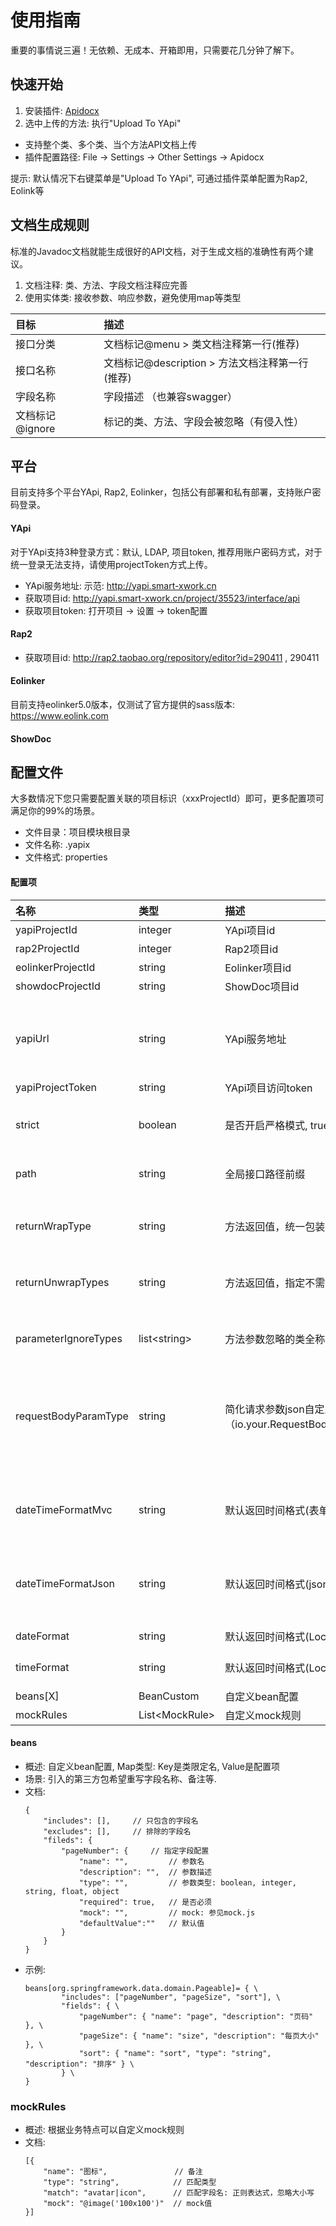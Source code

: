# 使用指南
重要的事情说三遍！无依赖、无成本、开箱即用，只需要花几分钟了解下。

## 快速开始
1. 安装插件: [Apidocx](https://plugins.jetbrains.com/plugin/17425-yapi-x)
2. 选中上传的方法: 执行"Upload To YApi"

- 支持整个类、多个类、当个方法API文档上传
- 插件配置路径: File -> Settings -> Other Settings -> Apidocx

提示: 默认情况下右键菜单是"Upload To YApi", 可通过插件菜单配置为Rap2, Eolink等

## 文档生成规则
标准的Javadoc文档就能生成很好的API文档，对于生成文档的准确性有两个建议。
1. 文档注释: 类、方法、字段文档注释应完善
2. 使用实体类: 接收参数、响应参数，避免使用map等类型

| 目标 | 描述 |
| :---  | :--- |
| 接口分类 |  文档标记@menu > 类文档注释第一行(推荐)|
| 接口名称 |  文档标记@description > 方法文档注释第一行(推荐) |
| 字段名称 | 字段描述 （也兼容swagger） |
| 文档标记 @ignore | 标记的类、方法、字段会被忽略（有侵入性） |

## 平台
目前支持多个平台YApi, Rap2, Eolinker，包括公有部署和私有部署，支持账户密码登录。

#### YApi
对于YApi支持3种登录方式：默认, LDAP, 项目token, 推荐用账户密码方式，对于统一登录无法支持，请使用projectToken方式上传。
- YApi服务地址: 示范: http://yapi.smart-xwork.cn
- 获取项目id: http://yapi.smart-xwork.cn/project/35523/interface/api
- 获取项目token: 打开项目 -> 设置 -> token配置

#### Rap2
- 获取项目id: http://rap2.taobao.org/repository/editor?id=290411 , 290411

#### Eolinker
目前支持eolinker5.0版本，仅测试了官方提供的sass版本: https://www.eolink.com

#### ShowDoc

## 配置文件
大多数情况下您只需要配置关联的项目标识（xxxProjectId）即可，更多配置项可满足你的99%的场景。

- 文件目录：项目模块根目录
- 文件名称: .yapix
- 文件格式: properties
#### 配置项
| 名称                   | 类型                | 描述                                              | 备注                                        |
|:---------------------|:------------------|:------------------------------------------------|:------------------------------------------|
| yapiProjectId        | integer           | YApi项目id                                        |
| rap2ProjectId        | integer           | Rap2项目id                                        |
| eolinkerProjectId    | string            | Eolinker项目id                                    |
| showdocProjectId     | string            | ShowDoc项目id                                     |
|                      |                   |                                                 |
| yapiUrl              | string            | YApi服务地址                                        | 场景：插件无法支持YApi统一登录方式，此时可使用项目token方式        |
| yapiProjectToken     | string            | YApi项目访问token                                   |
|                      |                   |                                                 |
| strict               | boolean           | 是否开启严格模式, true(默认), false                       | 严格模式下不会解析无分类、无接口名的                        |
| path                 | string            | 全局接口路径前缀                                        | 严格模式下不会解析无分类、无接口名的                        |
|                      |                   |                                                 |
| returnWrapType       | string            | 方法返回值，统一包装类限定名                                  | 场景: spring统一配置了返回包装类                      |
| returnUnwrapTypes    | string            | 方法返回值，指定不需要包装的类                                 | 场景: 某些类不需要spring统一包装, 多个用英文逗号分割           |
| parameterIgnoreTypes | list&lt;string>   | 方法参数忽略的类全称                                      | 场景: 某些方法参数不是由浏览器客户端上传到                    |
| requestBodyParamType | string            | 简化请求参数json自定义注解（io.your.RequestBodyParam#value） | 场景: 自定义注解，实现简单json请求参数避免使用@RequestBody需要包装一个实体                    |
|                      |                   |                                                 |
| dateTimeFormatMvc    | string            | 默认返回时间格式(表单)                                    | 默认格式: yyyy-MM-dd HH:mm:ss, 时间轴配置: integer |
| dateTimeFormatJson   | string            | 默认返回时间格式(json)                                  | 默认格式: yyyy-MM-dd HH:mm:ss, 时间轴配置: integer |
| dateFormat           | string            | 默认返回时间格式(LocalDate)                             | 默认格式: yyyy-MM-dd                          |
| timeFormat           | string            | 默认返回时间格式(LocalTime)                             | 默认格式: HH:mm:ss                            |
|                      |                   |                                                 |
| beans[X]             | BeanCustom        | 自定义bean配置                                       |
| mockRules            | List&lt;MockRule> | 自定义mock规则                                       |

#### beans
- 概述: 自定义bean配置, Map类型: Key是类限定名, Value是配置项
- 场景: 引入的第三方包希望重写字段名称、备注等.
- 文档:
    ```
    {
    	"includes": [],		// 只包含的字段名
    	"excludes": [],		// 排除的字段名
    	"fileds": {
    		"pageNumber": { 	// 指定字段配置
    			"name": "",			// 参数名
    			"description": "",	// 参数描述
    			"type": "",			// 参数类型: boolean, integer, string, float, object
    			"required": true, 	// 是否必须
    			"mock": "", 		// mock: 参见mock.js
    			"defaultValue":"" 	// 默认值
    		}
    	}
    }
    ```
- 示例:
    ```properties
    beans[org.springframework.data.domain.Pageable]= { \
            "includes": ["pageNumber", "pageSize", "sort"], \
            "fields": { \
                "pageNumber": { "name": "page", "description": "页码" }, \
                "pageSize": { "name": "size", "description": "每页大小" }, \
                "sort": { "name": "sort", "type": "string", "description": "排序" } \
            } \
    }
    ```
### mockRules
- 概述: 根据业务特点可以自定义mock规则
- 文档:
    ```
    [{
    	"name": "图标",               // 备注
    	"type": "string",            // 匹配类型
    	"match": "avatar|icon",      // 匹配字段名: 正则表达式，忽略大小写
    	"mock": "@image('100x100')"  // mock值
    }]
    ```
